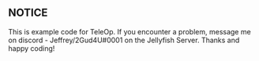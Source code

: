 ## NOTICE
This is example code for TeleOp. If you encounter a problem, message me on discord - Jeffrey/2Gud4U#0001 on the Jellyfish Server. Thanks and happy coding!
